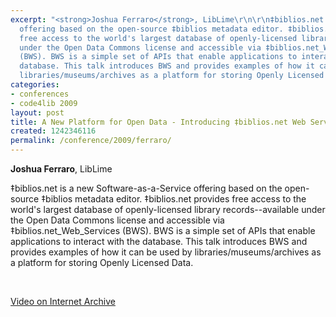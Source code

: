```yaml
---
excerpt: "<strong>Joshua Ferraro</strong>, LibLime\r\n\r\n‡biblios.net is a new Software-as-a-Service
  offering based on the open-source ‡biblios metadata editor. ‡biblios.net provides
  free access to the world's largest database of openly-licensed library records--available
  under the Open Data Commons license and accessible via ‡biblios.net_Web_Services
  (BWS). BWS is a simple set of APIs that enable applications to interact with the
  database. This talk introduces BWS and provides examples of how it can be used by
  libraries/museums/archives as a platform for storing Openly Licensed Data. \r\n\r"
categories:
- conferences
- code4lib 2009
layout: post
title: A New Platform for Open Data - Introducing ‡biblios.net Web Services
created: 1242346116
permalink: /conference/2009/ferraro/
---
```

<strong>Joshua Ferraro</strong>, LibLime

‡biblios.net is a new Software-as-a-Service offering based on the open-source ‡biblios metadata editor. ‡biblios.net provides free access to the world's largest database of openly-licensed library records--available under the Open Data Commons license and accessible via ‡biblios.net_Web_Services (BWS). BWS is a simple set of APIs that enable applications to interact with the database. This talk introduces BWS and provides examples of how it can be used by libraries/museums/archives as a platform for storing Openly Licensed Data.

<p>&nbsp;</p>

<a href="http://www.archive.org/details/Code4lib2009ANewPlatformForOpenData-Introducingbiblios.netWeb">Video on Internet Archive</a>
